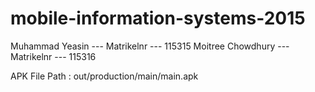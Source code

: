 # mobile-information-systems-2015
Muhammad Yeasin --- Matrikelnr --- 115315
Moitree Chowdhury --- Matrikelnr --- 115316

APK File Path : out/production/main/main.apk

